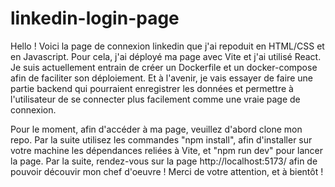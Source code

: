 # linkedin-login-page
Hello !
Voici la page de connexion linkedin que j'ai repoduit en HTML/CSS et en Javascript.
Pour cela, j'ai déployé ma page avec Vite et j'ai utilisé React. Je suis actuellement entrain de créer un Dockerfile et un docker-compose afin de faciliter son déploiement. Et à l'avenir, je vais essayer de faire une partie backend qui pourraient enregistrer les données et permettre à l'utilisateur de se connecter plus facilement comme une vraie page de connexion.

Pour le moment, afin d'accéder à ma page, veuillez d'abord clone mon repo.
Par la suite utilisez les commandes "npm install", afin d'installer sur votre machine les dépendances reliées à Vite, et "npm run dev" pour lancer la page.
Par la suite, rendez-vous sur la page http://localhost:5173/ afin de pouvoir découvir mon chef d'oeuvre !
Merci de votre attention, et à bientôt !

